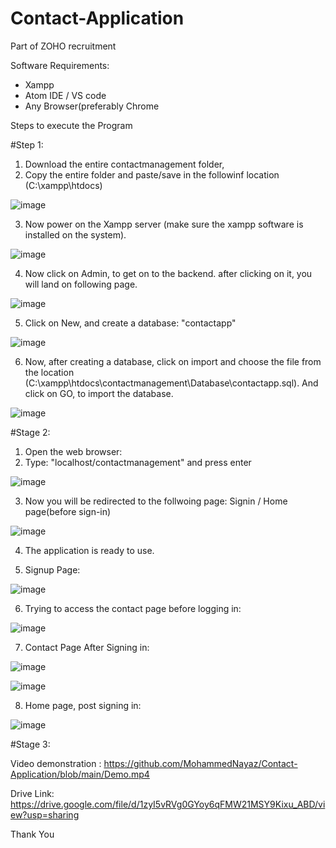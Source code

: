 # Contact-Application
Part of ZOHO recruitment

Software Requirements:
* Xampp
* Atom IDE / VS code
* Any Browser(preferably Chrome 

Steps to execute the Program

#Step 1:
1. Download the entire contactmanagement folder,
2. Copy the entire folder and paste/save in the followinf location (C:\xampp\htdocs)

![image](https://user-images.githubusercontent.com/64147100/157697837-8f64ab9b-2956-43b6-adc3-92d3a4557ce6.png)

3. Now power on the Xampp server (make sure the xampp software is installed on the system).

![image](https://user-images.githubusercontent.com/64147100/157698137-13d1c364-7820-4499-9d48-8e387dcc91ce.png)

4. Now click on Admin, to get on to the backend. after clicking on it, you will land on following page.

![image](https://user-images.githubusercontent.com/64147100/157698474-f85285c3-9363-4a3e-936e-f86e12f3a3a7.png)

5. Click on New, and create a database: "contactapp"

![image](https://user-images.githubusercontent.com/64147100/157698948-b2cb1656-7108-41dd-a12e-341c6114ba11.png)

6. Now, after creating a database, click on import and choose the file from the location (C:\xampp\htdocs\contactmanagement\Database\contactapp.sql). And click on GO, to import the database.

![image](https://user-images.githubusercontent.com/64147100/157699218-d76bcf5b-0b22-4644-b525-c15ad12f4290.png)

#Stage 2:
1. Open the web browser:
2. Type: "localhost/contactmanagement" and press enter

![image](https://user-images.githubusercontent.com/64147100/157699631-696e6476-ad4a-45c0-8ab8-5c30416d58cb.png)

3. Now you will be redirected to the follwoing page: Signin / Home page(before sign-in)

![image](https://user-images.githubusercontent.com/64147100/157699736-c3a5a21f-84d9-46bd-be9b-0f47390df181.png)


4. The application is ready to use.


5. Signup Page: 

![image](https://user-images.githubusercontent.com/64147100/157700252-32d2296a-4b91-4ddb-b917-4a1606c31837.png)


6. Trying to access the contact page before logging in:

![image](https://user-images.githubusercontent.com/64147100/157700421-24f3eaa3-47ca-48b5-8f92-e687274d7625.png)

7. Contact Page After Signing in:

![image](https://user-images.githubusercontent.com/64147100/157700566-a2c66656-8ceb-4690-a089-959f63f54a6a.png)

![image](https://user-images.githubusercontent.com/64147100/157700602-3a004960-5c6f-4461-ba20-f6c11580acd2.png)

8. Home page, post signing in:

![image](https://user-images.githubusercontent.com/64147100/157700703-635bd4a2-8d79-476b-8fcd-a84a5fa26752.png)



#Stage 3:

Video demonstration : https://github.com/MohammedNayaz/Contact-Application/blob/main/Demo.mp4

Drive Link: https://drive.google.com/file/d/1zyI5vRVg0GYoy6qFMW21MSY9Kixu_ABD/view?usp=sharing


Thank You

